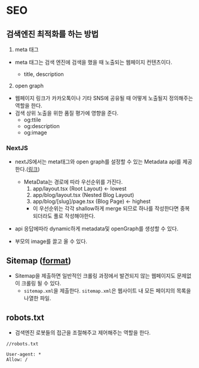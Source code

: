 # SEO

## 검색엔진 최적화를 하는 방법

1. meta 태그

- meta 태그는 검색 엔진에 검색을 했을 때 노출되는 웹페이지 컨텐츠이다.

  - title, description

2.  open graph

- 웹페이지 링크가 카카오톡이나 기타 SNS에 공유될 때 어떻게 노출될지 정의해주는 역할을 한다.
- 검색 상위 노출을 위한 품질 평가에 영향을 준다.
  - og:ttile
  - og:description
  - og:image

### NextJS

- nextJS에서는 meta태그와 open graph를 설정할 수 있는 Metadata api를 제공한다.([링크](https://nextjs.org/docs/app/building-your-application/optimizing/metadata#default-fields))

  - MetaData는 경로에 따라 우선순위를 가진다.
    1. app/layout.tsx (Root Layout) <- lowest
    2. app/blog/layout.tsx (Nested Blog Layout)
    3. app/blog/[slug]/page.tsx (Blog Page) <- highest
    - 이 우선순위는 각각 shallow하게 merge 되므로 하나를 작성한다면 중복되더라도 풀로 작성해야한다.

- api 응답에따라 dynamic하게 metadata및 openGraph를 생성할 수 있다.
- 부모의 image를 끌고 올 수 있다.

## Sitemap ([format](https://www.sitemaps.org/protocol.html))

- Sitemap을 제출하면 일반적인 크롤링 과정에서 발견되지 않는 웹페이지도 문제없이 크롤링 될 수 있다.
  - `sitemap.xml`을 제출한다. `sitemap.xml`은 웹사이트 내 모든 페이지의 목록을 나열한 파일.

## robots.txt

- 검색엔진 로봇들의 접근을 조절해주고 제어해주는 역할을 한다.

```
//robots.txt

User-agent: *
Allow: /
```
